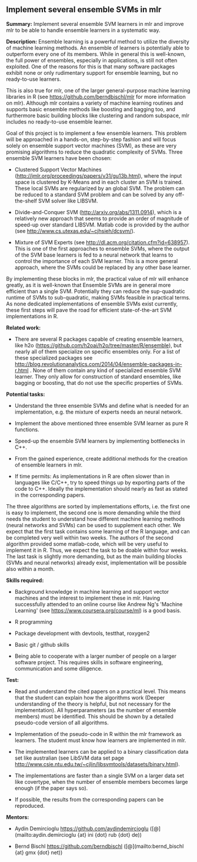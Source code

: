 
## Implement several ensemble SVMs in mlr

**Summary:** Implement several ensemble SVM learners in mlr and improve mlr to be able to handle ensemble learners in a systematic way.

**Description:** 
Ensemble learning is a powerful method to utilize the diversity of machine learning methods. An ensemble of learners is potentially able to outperform every one of its members. While in general this is well-known, the full power of ensembles, especially in applications, is still not often exploited. One of the reasons for this is that many software packages exhibit none or only rudimentary support for ensemble learning, but no ready-to-use learners.

This is also true for mlr, one of the larger general-purpose machine learning libraries in R (see https://github.com/berndbischl/mlr for more information on mlr). Although mlr contains a variety of machine learning routines and supports basic ensemble methods like boosting and bagging too, and furthermore basic building blocks like clustering and random subspace, mlr includes no ready-to-use ensemble learner. 

Goal of this project is to implement a few ensemble learners. This problem will be approached in a hands-on, step-by-step fashion and will focus solely on ensemble support vector machines (SVM), as these are very promising algorithms to reduce the quadratic complexity of SVMs. Three ensemble SVM learners have been chosen:

* Clustered Support Vector Machines (http://jmlr.org/proceedings/papers/v31/gu13b.html), where the input space is clustered by K-Means and in each cluster an SVM is trained. These local SVMs are regularized by an global SVM. The problem can be reduced to a standard SVM problem and can be solved by any off-the-shelf SVM solver like LIBSVM. 

* Divide-and-Conquer SVM (http://arxiv.org/abs/1311.0914), which is a relatively new approach that seems to provide an order of magnitude of speed-up over standard LIBSVM. Matlab code is provided by the author (see http://www.cs.utexas.edu/~cjhsieh/dcsvm/). 

* Mixture of SVM Experts (see http://dl.acm.org/citation.cfm?id=638957). This is one of the first approaches to ensemble SVMs, where the output of the SVM base learners is fed to a neural network that learns to control the importance of each SVM learner. This is a more general approach, where the SVMs could be replaced by any other base learner. 

By implementing these blocks in mlr, the practical value of mlr will enhance greatly, as it is well-known that Ensemble SVMs are in general more efficient than a single SVM. Potentially they can reduce the sup-quadratic runtime of SVMs to sub-quadratic, making SVMs feasible in practical terms. As none dedicated implementations of ensemble SVMs exist currently, these first steps will pave the road for efficient state-of-the-art SVM implementations in R. 



**Related work:** 
* There are several R packages capable of creating ensemble learners, like h2o (https://github.com/h2oai/h2o/tree/master/R/ensemble), but nearly all of them specialize on specific ensembles only. For a list of these specialized packages see  http://blog.revolutionanalytics.com/2014/04/ensemble-packages-in-r.html . None of them contain any kind of specialized ensemble SVM learner. They only allow for construction of standard ensembles, like bagging or boosting, that do not use the specific properties of SVMs.


**Potential tasks:** 
* Understand the three ensemble SVMs and define what is needed for an implementation, e.g. the mixture of experts needs an neural network.

* Implement the above mentioned three ensemble SVM learner as pure R functions.

* Speed-up the ensemble SVM learners by implementing bottlenecks in C++.

* From the gained experience, create additional methods for the creation of ensemble learners in mlr.

* If time permits: As implementations in R are often slower than in languages like C/C++, try to speed things up by exporting parts of the code to C++. Ideally the implementation should nearly as fast as stated in the corresponding papers.


The three algorithms are sorted by implementations efforts, i.e. the first one is easy to implement, the second one is more demanding while the third needs the student to understand how different machine learning methods (neural networks and SVMs) can be used to supplement each other. 
We expect that the first task contains some learning of the R language, and can be completed very well within two weeks. The authors of the second algorithm provided some matlab-code, which will be very useful to implement it in R. Thus, we expect the task to be doable within four weeks. The last task is slightly more demanding, but as the main building blocks (SVMs and neural networks) already exist, implementation will be possible also within a month. 


**Skills required:** 

* Background knowledge in machine learning and support vector machines and the interest to implement these in mlr. Having successfully attended to an online course like Andrew Ng's 'Machine Learning' (see https://www.coursera.org/course/ml) is a good basis.  

* R programming

* Package development with devtools, testthat, roxygen2

* Basic git / github skills

* Being able to cooperate with a larger number of people on a larger software project. This requires skills in software engineering, communication and some diligence.




**Test:**

* Read and understand the cited papers on a practical level. This means that the student can explain how the algorithms work (Deeper understanding of the theory is helpful, but not necessary for the implementation). All hyperparameters (as the number of ensemble members) must be identified. This should be shown by a detailed pseudo-code version of all algorithms.

* Implementation of the pseudo-code in R within the mlr framework as learners. The student must know how learners are implemented in mlr. 

* The implemented learners can be applied to a binary classification data set like australian (see LibSVM data set page http://www.csie.ntu.edu.tw/~cjlin/libsvmtools/datasets/binary.html).

* The implementations are faster than a single SVM on a larger data set like covertype, when the number of ensemble members becomes large enough (if the paper says so).

* If possible, the results from the corresponding papers can be reproduced.



**Mentors:**

* Aydin Demircioglu https://github.com/aydindemircioglu ([@](mailto:aydin.demircioglu {at} ini {dot} rub {dot} de))

* Bernd Bischl https://github.com/berndbischl ([@](mailto:bernd_bischl {at} gmx {dot} net))

